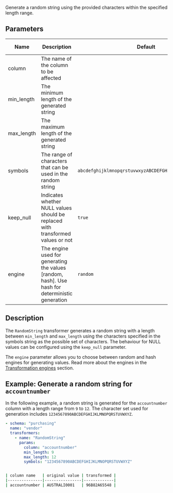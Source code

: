 Generate a random string using the provided characters within the specified length range.

## Parameters

| Name       | Description                                                                                     | Default                                                | Required | Supported DB types |
|------------|-------------------------------------------------------------------------------------------------|--------------------------------------------------------|----------|--------------------|
| column     | The name of the column to be affected                                                           |                                                        | Yes      | text, varchar      |
| min_length | The minimum length of the generated string                                                      |                                                        | Yes      | -                  |
| max_length | The maximum length of the generated string                                                      |                                                        | Yes      | -                  |
| symbols    | The range of characters that can be used in the random string                                   | `abcdefghijklmnopqrstuvwxyzABCDEFGHIJKLMNOPQRSTUVWXYZ` | No       | -                  |
| keep_null  | Indicates whether NULL values should be replaced with transformed values or not                 | `true`                                                 | No       | -                  |
| engine     | The engine used for generating the values [random, hash]. Use hash for deterministic generation | `random`                                               | No       | -                  |

## Description

The `RandomString` transformer generates a random string with a length between `min_length` and `max_length` using the
characters specified in the symbols string as the possible set of characters. The behaviour for NULL values can be
configured using the `keep_null` parameter.

The `engine` parameter allows you to choose between random and hash engines for generating values. Read more about the
engines in the [Transformation engines](../transformation_engines.md) section.

## Example: Generate a random string for `accountnumber`

In the following example, a random string is generated for the `accountnumber` column with a length range from `9`
to `12`. The
character set used for generation includes `1234567890ABCDEFGHIJKLMNOPQRSTUVWXYZ`.

``` yaml title="RandomString transformer example"
- schema: "purchasing"
  name: "vendor"
  transformers:
    - name: "RandomString"
      params:
        column: "accountnumber"
        min_length: 9
        max_length: 12
        symbols: "1234567890ABCDEFGHIJKLMNOPQRSTUVWXYZ"
```

```bash title="Expected result"

| column name   | original value | transformed |
|---------------|----------------|-------------|
| accountnumber | AUSTRALI0001   | 96B82A65548 |
```
